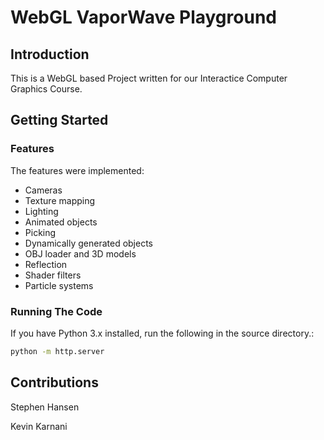 # WebGL VaporWave Playground

## Introduction

This is a WebGL based Project written for our Interactice Computer Graphics Course.

## Getting Started

### Features

The features were implemented:<br/>

* Cameras
* Texture mapping
* Lighting
* Animated objects
* Picking
* Dynamically generated objects
* OBJ loader and 3D models
* Reflection
* Shader filters
* Particle systems


### Running The Code

If you have Python 3.x installed, run the following in the source directory.:
```bash
python -m http.server
```

## Contributions

Stephen Hansen

Kevin Karnani